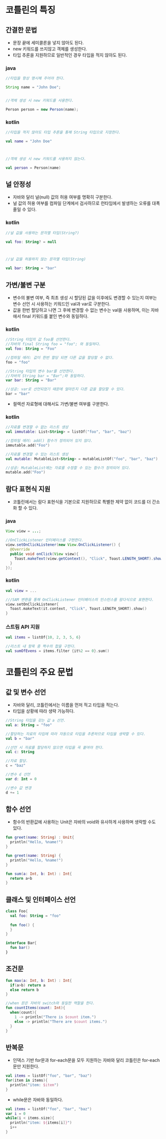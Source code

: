 # 코틀린의 특징

##  간결한 문법

- 문장 끝에 세미콜론을 넣지 않아도 된다.
- new 키워드를 쓰지않고 객체를 생성한다.
- 타입 추론을 지원하므로 일반적인 경우 타입을 적지 않아도 된다.

### java

~~~java
//타입을 항상 명시해 주어야 한다.

String name = "John Doe";


//객체 생성 시 new 키워드를 사용한다.

Person person = new Person(name);
~~~

### kotlin

~~~kotlin
//타입을 적지 않아도 타입 추론을 통해 String 타입으로 지정한다.

val name = "John Doe"



//객체 생성 시 new 키워드를 사용하지 않는다.

val person = Person(name)
~~~



  

## 널 안정성

- 자바와 달리 널(null) 값의 허용 여부를 명확히 구분한다.
- 널 값의 허용 여부를 컴파일 단계에서 검사하므로 런타임에서 발생하는 오류를 대폭 줄일 수 있다.

### kotlin

~~~kotlin
//널 값을 사용하는 문자열 타입(String?)

val foo: String? = null



//널 값을 허용하지 않는 문자열 타입(String)

val bar: String = "bar"
~~~



  

## 가변/불변 구분

- 변수의 불변 여부, 즉 최초 생성 시 할당된 값을 이후에도 변경할 수 있는지 여부는 변수 선언 시 사용하는 키워드인 val과 var로 구분한다.
- 값을 한번 할당하고 나면 그 후에 변경할 수 없는 변수는 val을 사용하며, 이는 자바애서 final 키워드를 붙인 변수와 동일하다.

### kotlin

~~~ kotlin
//String 타입의 값 foo를 선언한다.
//자바의 final String foo = "foo"; 와 동일하다.
val foo: String = "Foo"

//컴파일 에러: 값이 한번 할당 되면 다른 값을 할당할 수 없다.
foo = "foo"

//String 타입의 변수 bar를 선언한다.
//자바의 String bar = "Bar";와 동일하다.
var bar: String = "Bar"

//성공: var로 선언되었기 때문에 얼마든지 다른 값을 할당할 수 있다.
bar = "bar"
~~~



- 컬렉션 자료형에 대해서도 가변/불변 여부를 구분한다.

### kotlin

~~~ kotlin
//자료를 변경할 수 없는 리스트 생성
val immutable: List<String> = listOf("foo", "bar", "baz")

//컴파일 에러: add() 함수가 정의되어 있지 않다.
immutable.add("Foo")

//자료를 변경할 수 있는 리스트 생성
val mutable: MutableList<String> = mutableListOf("foo", "bar", "baz")

//성공: MutableList에는 자료를 수정할 수 있는 함수가 정의되어 있다.
mutable.add("Foo")
~~~



  

## 람다 표현식 지원

- 코틀린에서는 람다 표현식을 기본으로 지원하므로 특별한 제약 없이 코드를 더 간소화 할 수 있다.

### java

~~~java
View view = ...;

//OnClickListener 인터페이스를 구현한다.
view.setOnClickListener(new View.OnClickListener() {
  @Override
  public void onClick(View view){
    Toast.makeText(view.getContext(), "Click", Toast.LENGTH_SHORT).show();
  }
});
~~~

### kotlin

~~~kotlin
val view = ...

///SAM 변환을 통해 OnClickListener 인터페이스의 인스턴스를 람다식으로 표현한다.
view.setOnClickListener{
  Toast.makeText(it.context, "Click", Toast.LENGTH_SHORT).show()
}
~~~

  

### 스트림 API 지원

~~~kotlin
val items = listOf{10, 2, 3, 5, 6}

//리스트 내 항목 중 짝수의 합을 구한다.
val sumOfEvens = items.filter {it%2 == 0}.sum()
~~~



  

# 코틀린의 주요 문법

## 값 및 변수 선언

- 자바와 달리, 코틀린에서는 이름을 먼저 적고 타입을 적는다.
- 타입을 상황에 따라 생략 가능하다.

~~~kotlin
//String 타입을 갖는 값 a 선언.
val a: String = "foo"

//할당하는 자료의 타입에 따라 자동으로 타입을 추론하므로 타입을 생략할 수 있다.
val b = "bar"

//선언 시 자료를 할당하지 않으면 타입을 꼭 붙여야 한다.
val c: String

//자료 할당.
c = "baz"

//변수 d 선언
var d: Int = 0

//변수 값 변경
d += 1
~~~



  

## 함수 선언

- 함수의 반환값에 사용하는 Unit은 자바의 void와 유사하게 사용하며 생략할 수도 있다.

~~~kotlin
fun greet(name: String) : Unit{
  println("Hello, %name!")
}

fun greet(name: String) {
  println("Hello, %name!")
}

fun sum(a: Int, b: Int) : Int{
  return a+b
}
~~~



  

## 클래스 및 인터페이스 선언

~~~kotlin
class Foo{
  val foo: String = "foo"
  
  fun foo() {
  }
}

interface Bar{
  fun bar()
}
~~~



  

## 조건문

~~~kotlin
fun max(a: Int, b: Int) : Int{
  if(a>b) return a
  else return b
}

//when 문은 자바의 switch와 동일한 역할을 한다.
fun countItems(count: Int){
  when(count){
    1 -> println("There is $count item.")
    else -> println("There are $count items.")
  }
}
~~~



  

## 반복문

- 인덱스 기반 for문과 for-each문을 모두 지원하는 자바와 달리 코틀린은 for-each문만 지원한다.

~~~kotlin
val items = listOf("foo", "bar", "baz")
for(item in items){
  println("item: $item")
}
~~~

- while문은 자바와 동일하다.

~~~kotlin
val items = listOf("foo", "bar", "baz")
var i = 0
while(i < items.size){
  println("item: ${items[i]}")
  i++
}
~~~

